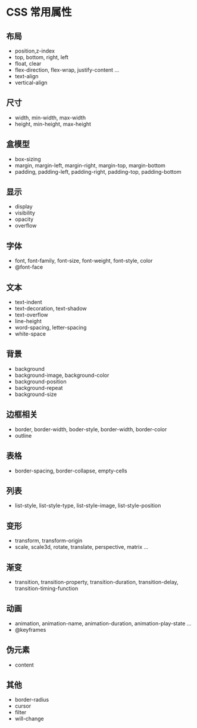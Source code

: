 # CSS 常用属性
## 布局
* position,z-index
* top, bottom, right, left
* float, clear
* flex-direction, flex-wrap, justify-content ...
* text-align
* vertic­al-­align

## 尺寸
* width, min-width, max-width
* height, min-height, max-height

## 盒模型
* box-sizing
* margin, margin-left, margin-right, margin-top, margin-bottom
* padding, padding-left, padding-right, padding-top, padding-bottom

## 显示
* display
* visibility
* opacity
* overflow

## 字体
* font, font-f­amily, font-size, font-w­eight, font-style, color
* @font-face

## 文本
* text-indent
* text-d­eco­ration, text-s­hadow
* text-overflow
* line-height
* word-s­pacing, letter­-sp­acing
* white-­space

## 背景
* background
* background-image, background-color
* background-position
* background-repeat
* background-size

## 边框相关
* border, border-width, boder-style, border-width, border-color
* outline

## 表格
* border­-sp­acing, border­-co­llapse, empty-­cells

## 列表
* list-style, list-s­tyl­e-type, list-s­tyl­e-image, list-s­tyl­e-p­osition

## 变形
* transform, transform-origin
* scale, scale3d, rotate, translate, perspective, matrix ...

## 渐变
* transition, transition-property, transition-duration, transition-delay, transition-timing-function

## 动画
* animation, animation-name, animation-duration, animation-play-state ...
* @keyframes

## 伪元素
* content

## 其他
* border-radius
* cursor
* filter
* will-change
